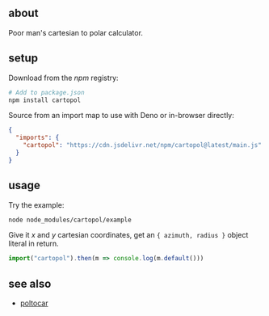 ## about

Poor man's cartesian to polar calculator.

## setup

Download from the _npm_ registry:

```sh
# Add to package.json
npm install cartopol
```

Source from an import map to use with Deno or in-browser directly:

```json
{
  "imports": {
    "cartopol": "https://cdn.jsdelivr.net/npm/cartopol@latest/main.js"
  }
}
```

## usage

Try the example:

```sh
node node_modules/cartopol/example
```

Give it _x_ and _y_ cartesian coordinates, get an `{ azimuth, radius }` object literal in return.

```js
import("cartopol").then(m => console.log(m.default()))
```

## see also

- [poltocar](https://github.com/thewhodidthis/poltocar)
